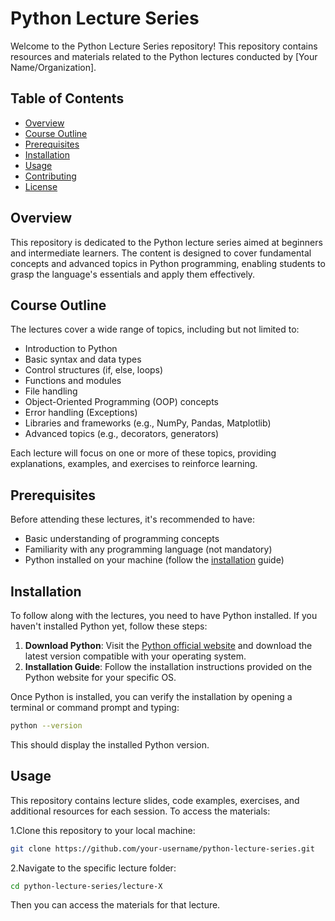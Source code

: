 # Python Lecture Series

Welcome to the Python Lecture Series repository! This repository contains resources and materials related to the Python lectures conducted by [Your Name/Organization].

## Table of Contents

- [Overview](#overview)
- [Course Outline](#course-outline)
- [Prerequisites](#prerequisites)
- [Installation](#installation)
- [Usage](#usage)
- [Contributing](#contributing)
- [License](#license)

## Overview

This repository is dedicated to the Python lecture series aimed at beginners and intermediate learners. The content is designed to cover fundamental concepts and advanced topics in Python programming, enabling students to grasp the language's essentials and apply them effectively.

## Course Outline

The lectures cover a wide range of topics, including but not limited to:

- Introduction to Python
- Basic syntax and data types
- Control structures (if, else, loops)
- Functions and modules
- File handling
- Object-Oriented Programming (OOP) concepts
- Error handling (Exceptions)
- Libraries and frameworks (e.g., NumPy, Pandas, Matplotlib)
- Advanced topics (e.g., decorators, generators)

Each lecture will focus on one or more of these topics, providing explanations, examples, and exercises to reinforce learning.

## Prerequisites

Before attending these lectures, it's recommended to have:

- Basic understanding of programming concepts
- Familiarity with any programming language (not mandatory)
- Python installed on your machine (follow the [installation](#installation) guide)

## Installation

To follow along with the lectures, you need to have Python installed. If you haven't installed Python yet, follow these steps:

1. **Download Python**: Visit the [Python official website](https://www.python.org/) and download the latest version compatible with your operating system.
2. **Installation Guide**: Follow the installation instructions provided on the Python website for your specific OS.

Once Python is installed, you can verify the installation by opening a terminal or command prompt and typing:

```bash
python --version
```

This should display the installed Python version.

## Usage

This repository contains lecture slides, code examples, exercises, and additional resources for each session. To access the materials:

1.Clone this repository to your local machine:

```bash
git clone https://github.com/your-username/python-lecture-series.git
```

2.Navigate to the specific lecture folder:

```bash
cd python-lecture-series/lecture-X
```
Then you can access the materials for that lecture.



